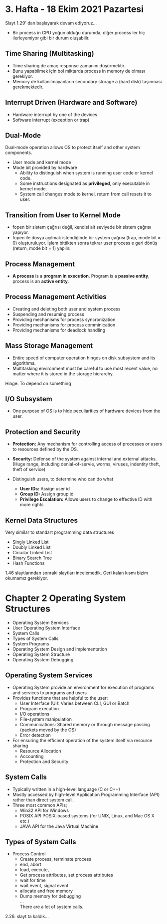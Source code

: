 # 3. Hafta - 18 Ekim 2021 Pazartesi

Slayt 1.29' dan başlayarak devam ediyoruz...

* Bir process in CPU yoğun olduğu durumda, diğer process ler hiç ilerleyemiyor gibi bir durum oluşabilir.

## Time Sharing (Multitasking)
* Time sharing de amaç response zamanını düşürmektir.
* Bunu yapabilmek için bol miktarda process in memory de olması gerekiyor.
* Memory de kullanılmayanların secondary storage a (hard disk) taşınması gerekmektedir.

## Interrupt Driven (Hardware and Software)
* Hardware interrupt by one of the devices
* Software interrupt (exception or trap)

## Dual-Mode
Dual-mode operation allows OS to protect itself and other system components.
* User mode and kernel mode
* Mode bit provided by hardware
    * Ability to distinguish when system is running user code or kernel code.
    * Some instructions designated as **privileged**, only executable in kernel mode.
    * System call changes mode to kernel, return from call resets it to user.

## Transition from User to Kernel Mode
* fopen bir sistem çağrısı değil, kendisi alt seviyede bir sistem çağrısı yapıyor.
* fopen ile dosya açılmak istendiğinde bir system çağrısı (trap, mode bit = 0) oluşturuluyor. İşlem bittikten sonra tekrar user process e geri dönüş (return, mode bit = 1) yapılır.

## Process Management
* **A process** is a **program in execution**. Program is a **passive entity**, process is an **active entity**.

## Process Management Activities

* Creating and deleting both user and system process
* Suspending and resuming process
* Providing mechanisms for process syncronization
* Providing mechanisms for process comminication
* Providing mechanisms for deadlock handling

## Mass Storage Management
* Entire speed of computer operation hinges on disk subsystem and its algorithms.
* Multitasking environment must be careful to use most recent value, no matter where it is stored in the storage hierarchy.

Hinge: To depend on something

## I/O Subsystem
* One purpose of OS is to hide peculiarities of hardware devices from the user.

## Protection and Security
* **Protection:** Any mechanism for controlling access of processes or users to resources defined by the OS.
* **Security:** Defense of the system against internal and external attacks. (Huge range, including denial-of-servie, worms, viruses, indentity theft, theft of service)

* Distinguish users, to determine who can do what
    * **User IDs:** Assign user id
    * **Group ID:** Assign group id
    * **Privilege Escalation:**  Allows users to change to effective ID with more rights

## Kernel Data Structures
Very similar to standart programming data structures
* Singly Linked List
* Doubly Linked List
* Circular Linked List
* Binary Search Tree
* Hash Functions

1.46 slaytlarından sonraki slaytları incelemedik. Geri kalan kısmı bizim okumamız gerekiyor.

# Chapter 2 Operating System Structures
* Operating System Services
* User Operating System Interface
* System Calls
* Types of System Calls
* System Programs
* Operating System Design and Implementation
* Operating System Structure
* Operating System Debugging

## Operating System Services
* Operating System provide an environment for execution of programs and services to programs and users
* Provides functions that are helpful to the user:
    * User Interface (UI): Varies between CLI, GUI or Batch
    * Program execution
    * I/O operations
    * File-system manipulation
    * Communications: Shared memory or through message passing (packets moved by the OS)
    * Error detection
* For ensuring the efficient operation of the system itself via resource sharing
    * Resource Allocation
    * Accounting
    * Protection and Security

## System Calls
* Typically written in a high-level language (C or C++)
* Mostly accessed by high-level Application Programming Interface (API) rather than direct system call.
* Three most common APIs;
    * Win32 API for Windows
    * POSIX API POSIX-based systems (for UNIX, Linux, and Mac OS X etc.)
    * JAVA API for the Java Virtual Machine

## Types of System Calls
* Process Control
    * Create process, terminate process
    * end, abort
    * load, execute,
    * Get process attributes, set process attributes
    * wait for time
    * wait event, signal event
    * allocate and free memory
    * Dump memory for debugging  
...  
There are a lot of system calls.

2.26. slayt ta kaldık...